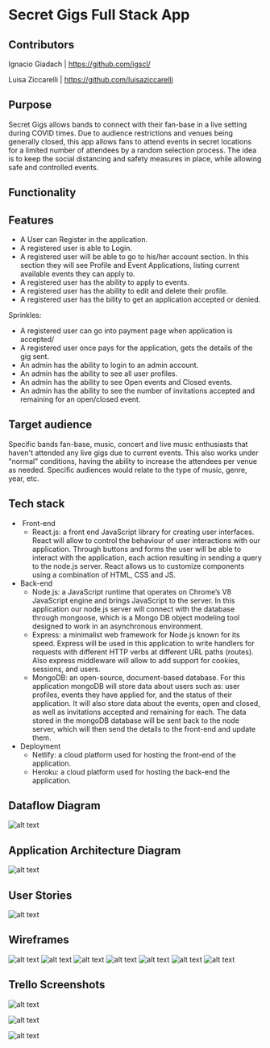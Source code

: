 # Secret Gigs Full Stack App

## Contributors
Ignacio Giadach | https://github.com/igscl/

Luisa Ziccarelli | https://github.com/luisaziccarelli

## Purpose
Secret Gigs allows bands to connect with their fan-base in a live setting during COVID times. Due to audience restrictions and venues being generally closed, this app allows fans to attend events in secret locations for a limited number of attendees by a random selection process. The idea is to keep the social distancing and safety measures in place, while allowing safe and controlled events.

## Functionality

## Features
- A User can Register in the application. 
- A registered user is able to Login.
- A registered user will be able to go to his/her account section. In this section they will see Profile and Event Applications, listing current available events they can apply to.
- A registered user has the ability to apply to events.
- A registered user has the ability to edit and delete their profile.
- A registered user has the bility to get an application accepted or denied.

Sprinkles:
- A registered user can go into payment page when application is accepted/
- A registered user once pays for the application, gets the details of the gig sent. 
- An admin has the ability to login to an admin account.
- An admin has the ability to see all user profiles.
- An admin has the ability to see Open events and Closed events.
- An admin has the ability to see the number of invitations accepted and remaining for an open/closed event. 

## Target audience
Specific bands fan-base, music, concert and live music enthusiasts that haven't attended any live gigs due to current events. This also works under "normal" conditions, having the ability to increase the attendees per venue as needed. Specific audiences would relate to the type of music, genre, year, etc.

## Tech stack
- ​	Front-end
  - React.js: a front end JavaScript library for creating user interfaces. React will allow to control the behaviour of user interactions with our application. Through buttons and forms the user will be able to interact with the application, each action resulting in sending a query to the node.js server. React allows us to customize components using a combination of HTML, CSS and JS. 
- Back-end
  - Node.js: a JavaScript runtime that operates on Chrome’s V8 JavaScript engine and brings JavaScript to the server. In this application our node.js server will connect with the database through mongoose, which is a Mongo DB object modeling tool designed to work in an asynchronous environment. 
  - Express: a minimalist web framework for Node.js known for its speed. Express will be used in this application to write handlers for requests with different HTTP verbs at different URL paths (routes). Also express middleware will allow to add support for cookies, sessions, and users. 
  - MongoDB: an open-source, document-based database. For this application mongoDB will store data about users such as: user profiles, events they have applied for, and the status of their application. It will also store data about the events, open and closed, as well as invitations accepted and remaining for each. The data stored in the mongoDB database will be sent back to the node server, which will then send the details to the  front-end and update them.
- Deployment
  - Netlify: a cloud platform used for hosting the front-end of the application. 
  - Heroku: a cloud platform used for hosting the back-end the application.

## Dataflow Diagram

![alt text](./docs/R2-DFD.png "Data Flow Diagram")

## Application Architecture Diagram

![alt text](./docs/Secret-venue_ArchitectureDiagram.png "Application Architecture Diagram")

## User Stories

![alt text](./docs/secret-venue_userStories.png "User Stories")

## Wireframes

![alt text](./docs/wireframes_desktop/Home_desktop.png "Home page Desktop")
![alt text](./docs/wireframes_desktop/Signup_desktop.png "Sign up desktop")
![alt text](./docs/wireframes_desktop/Login_desktop.png "Login desktop")
![alt text](./docs/wireframes_desktop/Profile_desktop.png "Profile desktop")
![alt text](./docs/wireframes_desktop/Admin_desktop.png  "Admin desktop") 
![alt text](./docs/wireframes_desktop/Profiles_desktop.png "Profiles dsk")
![alt text](./docs/wireframes_desktop/Events_desktop.png "Events dsk")

## Trello Screenshots

![alt text](./docs/screenshots/trello_screenshot1.png "Trello 1")

![alt text](./docs/screenshots/trello_screenshot2.png "Trello 2")

![alt text](./docs/screenshots/trello_screenshot3.png "Trello 3")
